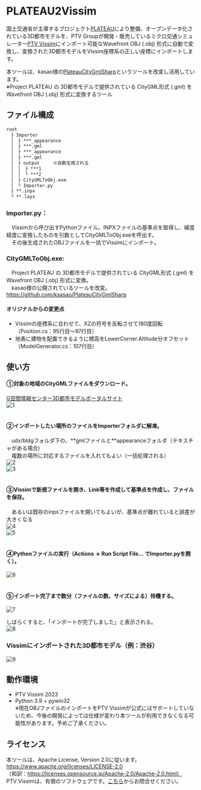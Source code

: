 # PLATEAU2Vissim

国土交通省が主導するプロジェクト[PLATEAU](https://www.mlit.go.jp/plateau/)により整備、オープンデータ化されている3D都市モデルを、PTV Groupが開発・販売しているミクロ交通シミュレーター[PTV Vissim](https://www.ptvgroup.com/ja/%E3%82%BD%E3%83%AA%E3%83%A5%E3%83%BC%E3%82%B7%E3%83%A7%E3%83%B3/%E8%A3%BD%E5%93%81/ptv-vissim/)にインポート可能なWavefront OBJ (.obj) 形式に自動で変換し、変換された3D都市モデルをVissim座標系の正しい座標にインポートします。  

本ツールは、kasao様の[PlateauCityGmlSharp](https://github.com/ksasao/PlateauCityGmlSharp)というツールを改変し活用しています。   
※Project PLATEAU の 3D都市モデルで提供されている CityGML形式 (.gml) を Wavefront OBJ (.obj) 形式に変換するツール  


## ファイル構成
```txt
root  
　├ Importer  
　│　├ ***_appearance  
　│　├ ***.gml  
　│　├ ***_appearance  
　│　├ ***.gml  
　│　├ output  	※自動生成される    
　│　│　├ ***1  
　│　│　└ ***2  
　│　├ CityGMLToObj.exe  
　│　└ Importer.py  
　├ **.inpx  
　└ **.layx  
```  
### Importer.py：  
　Vissimから呼び出すPythonファイル。INPXファイルの基準点を取得し、緯度経度に変換したものを引数としてCityGMLToObj.exeを呼出す。  
　その後生成されたOBJファイルを一括でVissimにインポート。  

### CityGMLToObj.exe:  
　Project PLATEAU の 3D都市モデルで提供されている CityGML形式 (.gml) を Wavefront OBJ (.obj) 形式に変換。  
　kasao様の公開されているツールを改変。　https://github.com/ksasao/PlateauCityGmlSharp  

#### オリジナルからの変更点
- Vissimの座標系に合わせて、XZの符号を反転させて180度回転（Position.cs：95行目～97行目）  
- 地表に建物を配置できるように標高をLowerCorner.Altitude分オフセット（ModelGenerator.cs：107行目）  


## 使い方  
#### ①対象の地域のCityGMLファイルをダウンロード。  
[G空間情報センター3D都市モデルポータルサイト](https://www.geospatial.jp/ckan/dataset/plateau)  
![1](https://user-images.githubusercontent.com/85535019/222119230-30e04046-968b-41c4-8610-48164664e6f0.png)  
<br />

#### ②インポートしたい場所のファイルをImporterフォルダに解凍。  
　udx/bldgフォルダ下の、\**gmlファイルと\**appearanceフォルダ（テキスチャがある場合）  
　複数の場所に対応するファイルを入れてもよい（一括処理される）  
![2](https://user-images.githubusercontent.com/85535019/222120209-83e48a90-6664-4a30-87df-bebacbf370f2.png)  
![3](https://user-images.githubusercontent.com/85535019/222120289-63d0e52d-b9fe-4249-94cd-7492083deeb8.png)  
<br />

#### ③Vissimで新規ファイルを開き、Link等を作成して基準点を作成し、ファイルを保存。  
　あるいは既存のinpxファイルを開いてもよいが、基準点が離れていると誤差が大きくなる  
![4](https://user-images.githubusercontent.com/85535019/222120324-dc5d0593-db08-4c80-8ffb-1052dedd5372.png)  
![5](https://user-images.githubusercontent.com/85535019/222120317-22729888-0038-4042-b49a-897613b44d07.png)  
<br />

#### ④Pythonファイルの実行（Actions -> Run Script File… でImporter.pyを開く）。  
![6](https://user-images.githubusercontent.com/85535019/222120367-88dabf7d-d61f-4069-854a-ba1d5fe627f2.png)  
<br />

#### ⑤インポート完了まで数分（ファイルの数、サイズによる）待機する。  
![7](https://user-images.githubusercontent.com/85535019/222120408-ea9cb119-2d3c-47b7-8909-530fdf32fe6b.png)  

しばらくすると、「インポートが完了しました」と表示される。  
![8](https://user-images.githubusercontent.com/85535019/222120445-02a36163-4846-4612-9264-a638412ced5c.png)  

### Vissimにインポートされた3D都市モデル（例：渋谷）
![9](https://user-images.githubusercontent.com/85535019/222120654-9601402b-f215-44e7-9f8c-41b389db0837.png)  


## 動作環境  
- PTV Vissim 2023  
- Python 3.9 + pywin32  
※現在OBJファイルのインポートをPTV Vissimが公式にはサポートしていないため、今後の開発によっては仕様が変わり本ツールが利用できなくなる可能性があります。予めご了承ください。  


## ライセンス  
本ツールは、Apache License, Version 2.0に従います。  
https://www.apache.org/licenses/LICENSE-2.0  
（和訳：https://licenses.opensource.jp/Apache-2.0/Apache-2.0.html）  
PTV Vissimは、有償のソフトウェアです。[こちら](https://www.ptvgroup.com/ja/%E3%82%BD%E3%83%AA%E3%83%A5%E3%83%BC%E3%82%B7%E3%83%A7%E3%83%B3/%E8%A3%BD%E5%93%81/ptv-vissim/%E3%82%B3%E3%83%B3%E3%82%BF%E3%82%AF%E3%83%88/)からお問合せください。
